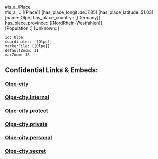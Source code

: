 ﻿---
location: [51.03,7.85] 
mapzoom: [7,12] 
mapmarker: city 
type: City
tags:
- geo/City


SpocWebEntityId: 33104
isDeleted: false
confidential: public

---
#is_a_/Place  
#is_a_ :: [[Place]] 
[has_place_longitude::7.85] 
[has_place_latitude::51.03] 
[name::Olpe] 
has_place_country:: [[Germany]]  
has_place_province:: [[NordRhein-Westfahlen]]  
[Population::] 
[Unknown::] 


```leaflet
id: Olpe
coordinates: [[Olpe]] 
markerFile: [[Olpe]] 
defaultZoom: 11 
maxZoom: 18
```


## Confidential Links & Embeds: 

### [Olpe-city](/_public/Earth/Continent/Europe/Europe~Central/Germany/Germany~West/Nord_Rhein-Westfalen/counties~NW/Olpe/cities~Olpe/Olpe-city.md) 

### [Olpe-city.internal](/_internal/Earth/Continent/Europe/Europe~Central/Germany/Germany~West/Nord_Rhein-Westfalen/counties~NW/Olpe/cities~Olpe/Olpe-city.internal.md) 

### [Olpe-city.protect](/_protect/Earth/Continent/Europe/Europe~Central/Germany/Germany~West/Nord_Rhein-Westfalen/counties~NW/Olpe/cities~Olpe/Olpe-city.protect.md) 

### [Olpe-city.private](/_private/Earth/Continent/Europe/Europe~Central/Germany/Germany~West/Nord_Rhein-Westfalen/counties~NW/Olpe/cities~Olpe/Olpe-city.private.md) 

### [Olpe-city.personal](/_personal/Earth/Continent/Europe/Europe~Central/Germany/Germany~West/Nord_Rhein-Westfalen/counties~NW/Olpe/cities~Olpe/Olpe-city.personal.md) 

### [Olpe-city.secret](/_secret/Earth/Continent/Europe/Europe~Central/Germany/Germany~West/Nord_Rhein-Westfalen/counties~NW/Olpe/cities~Olpe/Olpe-city.secret.md) 
